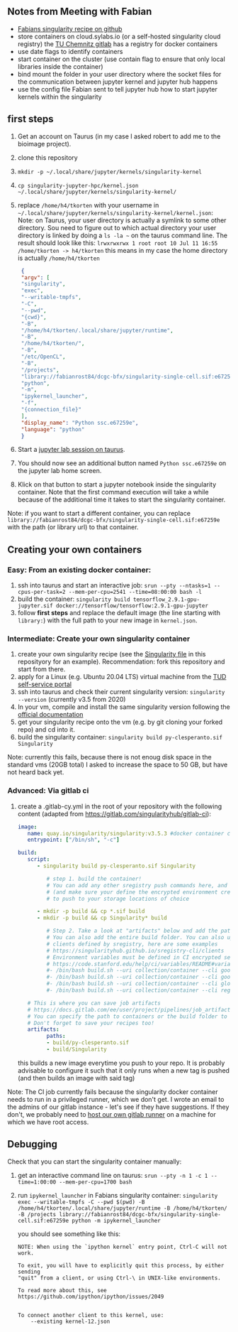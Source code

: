 
## Notes from Meeting with Fabian

- [Fabians singularity recipe on github](https://github.com/dcgc-bfx/singularity-single-cell)
- store containers on cloud.sylabs.io (or a self-hosted singularity cloud registry) the [TU Chemnitz gitlab](https://gitlab.hrz.tu-chemnitz.de) has a registry for docker containers
- use date flags to identify containers
- start container on the cluster (use contain flag to ensure that only local libraries inside the container)
- bind mount the folder in your user directory where the socket files for the communication between jupyter kernel and jupyter hub happens 
- use the config file Fabian sent to tell jupyter hub how to start jupyter kernels within the singularity

## first steps

1. Get an account on Taurus (in my case I asked robert to add me to the bioimage project).
2. clone this repository
3. `mkdir -p ~/.local/share/jupyter/kernels/singularity-kernel`
4. `cp singularity-jupyter-hpc/kernel.json ~/.local/share/jupyter/kernels/singularity-kernel/`
5. replace `/home/h4/tkorten` with your username in `~/.local/share/jupyter/kernels/singularity-kernel/kernel.json`:
   Note: on Taurus, your user directory is actually a symlink to some other directory. Sou need to figure out to which actual directory your user directory is linked by doing a `ls -la ~` on the taurus command line. The result should look like this: `lrwxrwxrwx 1 root root 10 Jul 11 16:55 /home/tkorten -> h4/tkorten` this means in my case the home directory is actually `/home/h4/tkorten`

   ```json
    {
    "argv": [
    "singularity",
    "exec",
    "--writable-tmpfs",
    "-C",
    "--pwd",
    "{cwd}",
    "-B",
    "/home/h4/tkorten/.local/share/jupyter/runtime",
    "-B",
    "/home/h4/tkorten/",
    "-B",
    "/etc/OpenCL",
    "-B",
    "/projects",
    "library://fabianrost84/dcgc-bfx/singularity-single-cell.sif:e67259e",
    "python",
    "-m",
    "ipykernel_launcher",
    "-f",
    "{connection_file}"
    ],
    "display_name": "Python ssc.e67259e",
    "language": "python"
    }
   ```
6. Start a [jupyter lab session on taurus](https://taurus.hrsk.tu-dresden.de/jupyter/hub/home).
7. You should now see an additional button named `Python ssc.e67259e` on the jupyter lab home screen.
8. Klick on that button to start a jupyter notebook inside the singularity container. Note that the first command execution will take a while because of the additional time it takes to start the singularity container.

Note: if you want to start a different container, you can replace `library://fabianrost84/dcgc-bfx/singularity-single-cell.sif:e67259e` with the path (or library url) to that container.

## Creating your own containers

### Easy: From an existing docker container:

1. ssh into taurus and start an interactive job: `srun --pty --ntasks=1 --cpus-per-task=2 --mem-per-cpu=2541 --time=08:00:00 bash -l`
2. build the container: `singularity build tensorflow_2.9.1-gpu-jupyter.sif docker://tensorflow/tensorflow:2.9.1-gpu-jupyter`
3. follow **first steps** and replace the default image (the line starting with `library:`) with the full path to your new image in `kernel.json`.

### Intermediate: Create your own singularity container

1. create your own singularity recipe (see the [Singularity file](/Singularity) in this reposityory for an example). Recommendation: fork this repository and start from there.
2. apply for a Linux (e.g. Ubuntu 20.04 LTS) virtual machine from the [TUD self-service portal](https://selfservice.zih.tu-dresden.de/l/index.php/cloud_dienste/vm)
3. ssh into taurus and check their current singularity version: `singularity --version` (currently v3.5 from 2020)
3. In your vm, compile and install the same singularity version following the [official documentation](https://docs.sylabs.io/guides/3.5/user-guide/quick_start.html#quick-installation-steps)
4. get your singularity recipe onto the vm (e.g. by git cloning your forked repo) and cd into it.
5. build the singularity container: `singularity build py-clesperanto.sif Singularity`

Note: currently this fails, because there is not enoug disk space in the standard vms (20GB total) I asked to increase the space to 50 GB, but have not heard back yet.

### Advanced: Via gitlab ci

1. create a .gitlab-cy.yml in the root of your repository with the following content (adapted from https://gitlab.com/singularityhub/gitlab-ci): 
   ```yml
   image:
      name: quay.io/singularity/singularity:v3.5.3 #docker container configured for building singularity images
      entrypoint: ["/bin/sh", "-c"]

   build:
      script:
         - singularity build py-clesperanto.sif Singularity

            # step 1. build the container!
            # You can add any other sregistry push commands here, and specify a client
            # (and make sure your define the encrypted environment credentials in gitlab
            # to push to your storage locations of choice

         - mkdir -p build && cp *.sif build
         - mkdir -p build && cp Singularity* build

            # Step 2. Take a look at "artifacts" below and add the paths you want added
            # You can also add the entire build folder. You can also upload to storage
            # clients defined by sregistry, here are some examples
            # https://singularityhub.github.io/sregistry-cli/clients
            # Environment variables must be defined in CI encrypted secrets/settings
            # https://code.stanford.edu/help/ci/variables/README#variables).
            #- /bin/bash build.sh --uri collection/container --cli google-storage Singularity
            #- /bin/bash build.sh --uri collection/container --cli google-drive Singularity
            #- /bin/bash build.sh --uri collection/container --cli globus Singularity
            #- /bin/bash build.sh --uri collection/container --cli registry Singularity

      # This is where you can save job artifacts
      # https://docs.gitlab.com/ee/user/project/pipelines/job_artifacts.html
      # You can specify the path to containers or the build folder to save.
      # Don't forget to save your recipes too!
      artifacts:
            paths:
            - build/py-clesperanto.sif
            - build/Singularity
   ```
   this builds a new image everytime you push to your repo. It is probably advisable to configure it such that it only runs when a new tag is pushed (and then builds an image with said tag)

Note: The CI job currently fails because the singularity docker container needs to run in a privileged runner, which we don't get. I wrote an email to the admins of our gitlab instance - let's see if they have suggestions. If they don't, we probably need to [host our own gitlab runner](https://docs.gitlab.com/runner/install/) on a machine for which we have root access.

## Debugging

Check that you can start the singularity container manually:
1. get an interactive command line on taurus: `srun --pty -n 1 -c 1 --time=1:00:00 --mem-per-cpu=1700 bash`
2. run `ipykernel_launcher` in Fabians singularity container: `singularity exec --writable-tmpfs -C --pwd $(pwd) -B /home/h4/tkorten/.local/share/jupyter/runtime -B /home/h4/tkorten/ -B /projects library://fabianrost84/dcgc-bfx/singularity-single-cell.sif:e67259e python -m ipykernel_launcher`
   
   you should see something like this:
   ```
   NOTE: When using the `ipython kernel` entry point, Ctrl-C will not work.

   To exit, you will have to explicitly quit this process, by either sending
   "quit" from a client, or using Ctrl-\ in UNIX-like environments.

   To read more about this, see https://github.com/ipython/ipython/issues/2049


   To connect another client to this kernel, use:
       --existing kernel-12.json
   ```